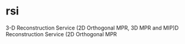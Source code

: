 # rsi
3-D Reconstruction Service (2D Orthogonal MPR, 3D MPR and MIP)D Reconstruction Service (2D Orthogonal MPR
